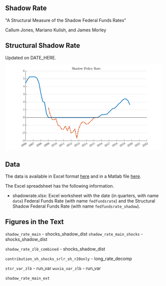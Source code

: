 ## Shadow Rate

"A Structural Measure of the Shadow Federal Funds Rates"

Callum Jones, Mariano Kulish, and James Morley

## Structural Shadow Rate

Updated on DATE_HERE.

![Shadow Rate](exhibits/shadowrate.png)

## Data

The data is available in Excel format [here](exhibits/shadowrate.xlsx) and in a Matlab file [here](exhibits/shadowrate.mat). 

The Excel spreadsheet has the following information.
- shadowrate.xlsx: Excel worksheet with the date (in quarters, with name `date`) Federal Funds Rate (with name `fedfundsrate`) and the Structural Shadow Federal Funds Rate (with name `fedfundsrate_shadow`).

## Figures in the Text

`shadow_rate_main` - shocks_shadow_dist
`shadow_rate_main_shocks` - shocks_shadow_dist

`shadow_rate_zlb_combined` - shocks_shadow_dist

`contribution_sh_shocks_srlr_sh_r20only` - long_rate_decomp

`stsr_var_zlb` - run_var
`wuxia_var_zlb` - run_var

`shadow_rate_main_ext`